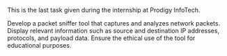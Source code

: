This is the last task given during the internship at Prodigy InfoTech.

Develop a packet sniffer tool that captures and analyzes network packets. Display relevant information such as source and destination IP addresses, protocols, and payload data. Ensure the ethical use of the tool for educational purposes.

